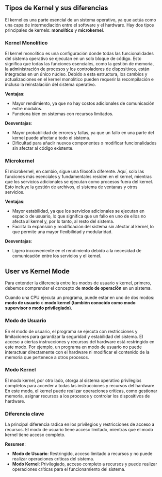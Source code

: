 ## Tipos de Kernel y sus diferencias

El kernel es una parte esencial de un sistema operativo, ya que actúa como una capa de intermediación entre el software y el hardware. Hay dos tipos principales de kernels: **monolítico** y **microkernel**.

### Kernel Monolítico

El kernel monolítico es una configuración donde todas las funcionalidades del sistema operativo se ejecutan en un solo bloque de código. Esto significa que todas las funciones esenciales, como la gestión de memoria, la administración de procesos y los controladores de dispositivos, están integradas en un único núcleo. Debido a esta estructura, los cambios y actualizaciones en el kernel monolítico pueden requerir la recompilación e incluso la reinstalación del sistema operativo.

**Ventajas**:
- Mayor rendimiento, ya que no hay costos adicionales de comunicación entre módulos.
- Funciona bien en sistemas con recursos limitados.

**Desventajas**:
- Mayor probabilidad de errores y fallas, ya que un fallo en una parte del kernel puede afectar a todo el sistema.
- Dificultad para añadir nuevos componentes o modificar funcionalidades sin afectar al código existente.

### Microkernel

El microkernel, en cambio, sigue una filosofía diferente. Aquí, solo las funciones más esenciales y fundamentales residen en el kernel, mientras que los servicios adicionales se ejecutan como procesos fuera del kernel. Esto incluye la gestión de archivos, el sistema de ventanas y otros servicios.

**Ventajas**:
- Mayor estabilidad, ya que los servicios adicionales se ejecutan en espacio de usuario, lo que significa que un fallo en uno de ellos no afecta al kernel y, por lo tanto, al resto del sistema.
- Facilita la expansión y modificación del sistema sin afectar al kernel, lo que permite una mayor flexibilidad y modularidad.

**Desventajas**:
- Ligero inconveniente en el rendimiento debido a la necesidad de comunicación entre los servicios y el kernel.

## User vs Kernel Mode

Para entender la diferencia entre los modos de usuario y kernel, primero, debemos comprender el concepto de **modo de operación** en un sistema.

Cuando una CPU ejecuta un programa, puede estar en uno de dos modos: **modo de usuario** o **modo kernel (también conocido como modo supervisor o modo privilegiado)**.

### Modo de Usuario

En el modo de usuario, el programa se ejecuta con restricciones y limitaciones para garantizar la seguridad y estabilidad del sistema. El acceso a ciertas instrucciones y recursos del hardware está restringido en este modo. Por ejemplo, un programa en modo de usuario no puede interactuar directamente con el hardware ni modificar el contenido de la memoria que pertenece a otros procesos.

### Modo Kernel

El modo kernel, por otro lado, otorga al sistema operativo privilegios completos para acceder a todas las instrucciones y recursos del hardware. En este modo, el kernel puede realizar operaciones críticas, como gestionar memoria, asignar recursos a los procesos y controlar los dispositivos de hardware.

### Diferencia clave

La principal diferencia radica en los privilegios y restricciones de acceso a recursos. El modo de usuario tiene acceso limitado, mientras que el modo kernel tiene acceso completo.

**Resumen**:

- **Modo de Usuario**: Restringido, acceso limitado a recursos y no puede realizar operaciones críticas del sistema.
- **Modo Kernel**: Privilegiado, acceso completo a recursos y puede realizar operaciones críticas para el funcionamiento del sistema.
